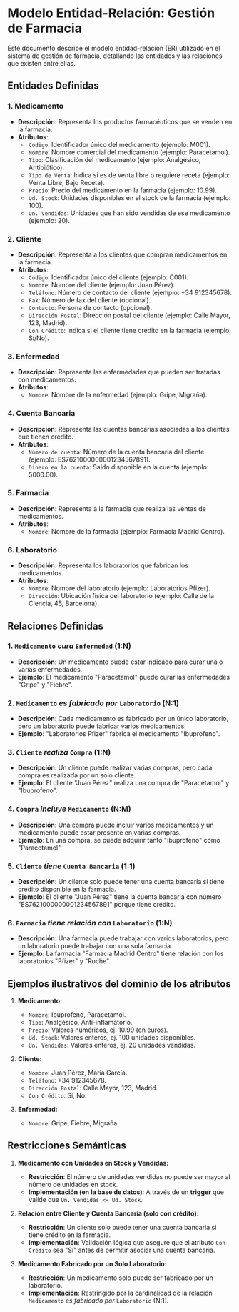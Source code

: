# Modelo Entidad-Relación: Gestión de Farmacia

Este documento describe el modelo entidad-relación (ER) utilizado en el sistema de gestión de farmacia, detallando las entidades y las relaciones que existen entre ellas. 

## Entidades Definidas

### 1. **Medicamento**
   - **Descripción**: Representa los productos farmacéuticos que se venden en la farmacia.
   - **Atributos**:
     - `Código`: Identificador único del medicamento (ejemplo: M001).
     - `Nombre`: Nombre comercial del medicamento (ejemplo: Paracetamol).
     - `Tipo`: Clasificación del medicamento (ejemplo: Analgésico, Antibiótico).
     - `Tipo de Venta`: Indica si es de venta libre o requiere receta (ejemplo: Venta Libre, Bajo Receta).
     - `Precio`: Precio del medicamento en la farmacia (ejemplo: 10.99).
     - `Ud. Stock`: Unidades disponibles en el stock de la farmacia (ejemplo: 100).
     - `Un. Vendidas`: Unidades que han sido vendidas de ese medicamento (ejemplo: 20).

### 2. **Cliente**
   - **Descripción**: Representa a los clientes que compran medicamentos en la farmacia.
   - **Atributos**:
     - `Código`: Identificador único del cliente (ejemplo: C001).
     - `Nombre`: Nombre del cliente (ejemplo: Juan Pérez).
     - `Teléfono`: Número de contacto del cliente (ejemplo: +34 912345678).
     - `Fax`: Número de fax del cliente (opcional).
     - `Contacto`: Persona de contacto (opcional).
     - `Dirección Postal`: Dirección postal del cliente (ejemplo: Calle Mayor, 123, Madrid).
     - `Con Crédito`: Indica si el cliente tiene crédito en la farmacia (ejemplo: Sí/No).

### 3. **Enfermedad**
   - **Descripción**: Representa las enfermedades que pueden ser tratadas con medicamentos.
   - **Atributos**:
     - `Nombre`: Nombre de la enfermedad (ejemplo: Gripe, Migraña).

### 4. **Cuenta Bancaria**
   - **Descripción**: Representa las cuentas bancarias asociadas a los clientes que tienen crédito.
   - **Atributos**:
     - `Número de cuenta`: Número de la cuenta bancaria del cliente (ejemplo: ES7621000000001234567891).
     - `Dinero en la cuenta`: Saldo disponible en la cuenta (ejemplo: 5000.00).

### 5. **Farmacia**
   - **Descripción**: Representa a la farmacia que realiza las ventas de medicamentos.
   - **Atributos**:
     - `Nombre`: Nombre de la farmacia (ejemplo: Farmacia Madrid Centro).

### 6. **Laboratorio**
   - **Descripción**: Representa los laboratorios que fabrican los medicamentos.
   - **Atributos**:
     - `Nombre`: Nombre del laboratorio (ejemplo: Laboratorios Pfizer).
     - `Dirección`: Ubicación física del laboratorio (ejemplo: Calle de la Ciencia, 45, Barcelona).

## Relaciones Definidas

### 1. **`Medicamento` *cura* `Enfermedad` (1:N)**
   - **Descripción**: Un medicamento puede estar indicado para curar una o varias enfermedades.
   - **Ejemplo**: El medicamento "Paracetamol" puede curar las enfermedades "Gripe" y "Fiebre".

### 2. **`Medicamento` *es fabricado por* `Laboratorio` (N:1)**
   - **Descripción**: Cada medicamento es fabricado por un único laboratorio, pero un laboratorio puede fabricar varios medicamentos.
   - **Ejemplo**: "Laboratorios Pfizer" fabrica el medicamento "Ibuprofeno".

### 3. **`Cliente` *realiza* `Compra` (1:N)**
   - **Descripción**: Un cliente puede realizar varias compras, pero cada compra es realizada por un solo cliente.
   - **Ejemplo**: El cliente "Juan Pérez" realiza una compra de "Paracetamol" y "Ibuprofeno".

### 4. **`Compra` *incluye* `Medicamento` (N:M)**
   - **Descripción**: Una compra puede incluir varios medicamentos y un medicamento puede estar presente en varias compras.
   - **Ejemplo**: En una compra, se puede adquirir tanto "Ibuprofeno" como "Paracetamol".

### 5. **`Cliente` *tiene* `Cuenta Bancaria` (1:1)**
   - **Descripción**: Un cliente solo puede tener una cuenta bancaria si tiene crédito disponible en la farmacia.
   - **Ejemplo**: El cliente "Juan Pérez" tiene la cuenta bancaria con número "ES7621000000001234567891" porque tiene crédito.

### 6. **`Farmacia` *tiene relación con* `Laboratorio` (1:N)**
   - **Descripción**: Una farmacia puede trabajar con varios laboratorios, pero un laboratorio puede trabajar con una sola farmacia.
   - **Ejemplo**: La farmacia "Farmacia Madrid Centro" tiene relación con los laboratorios "Pfizer" y "Roche".

## Ejemplos ilustrativos del dominio de los atributos

1. **Medicamento:**
   - `Nombre`: Ibuprofeno, Paracetamol.
   - `Tipo`: Analgésico, Anti-inflamatorio.
   - `Precio`: Valores numéricos, ej. 10.99 (en euros).
   - `Ud. Stock`: Valores enteros, ej. 100 unidades disponibles.
   - `Un. Vendidas`: Valores enteros, ej. 20 unidades vendidas.

2. **Cliente:**
   - `Nombre`: Juan Pérez, María García.
   - `Teléfono`: +34 912345678.
   - `Dirección Postal`: Calle Mayor, 123, Madrid.
   - `Con Crédito`: Sí, No.

3. **Enfermedad:**
   - `Nombre`: Gripe, Fiebre, Migraña.

## Restricciones Semánticas

1. **Medicamento con Unidades en Stock y Vendidas:**
   - **Restricción**: El número de unidades vendidas no puede ser mayor al número de unidades en stock.
   - **Implementación (en la base de datos)**: A través de un **trigger** que valide que `Un. Vendidas <= Ud. Stock`.

2. **Relación entre Cliente y Cuenta Bancaria (solo con crédito):**
   - **Restricción**: Un cliente solo puede tener una cuenta bancaria si tiene crédito en la farmacia.
   - **Implementación**: Validación lógica que asegure que el atributo `Con Crédito` sea "Sí" antes de permitir asociar una cuenta bancaria.

3. **Medicamento Fabricado por un Solo Laboratorio:**
   - **Restricción**: Un medicamento solo puede ser fabricado por un laboratorio.
   - **Implementación**: Restringido por la cardinalidad de la relación `Medicamento` *es fabricado por* `Laboratorio` (N:1).

